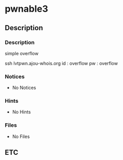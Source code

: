 # pwnable3

## Description

### Description

simple overflow

ssh lvtpwn.ajou-whois.org
id : overflow
pw : overflow

### Notices

* No Notices

### Hints

* No Hints

### Files

* No Files

## ETC
